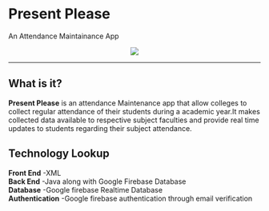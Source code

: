 # Present Please  
An Attendance Maintainance App  


<div align="center">
  <img src="https://github.com/SamyadeepBhowmick/FINALPROJECT1_0/blob/master/app/src/main/icon-web.png"><br>
</div>

-----------------



## What is it?  
**Present Please** is an attendance Maintenance app that allow colleges to collect regular attendance of their students during a academic year.It makes collected data available to respective subject faculties and provide real time updates to students regarding their subject attendance.      
## Technology Lookup  
**Front End** -XML   
**Back End** -Java along with Google Firebase Database   
**Database** -Google firebase Realtime Database   
**Authentication** -Google firebase authentication through email verification
